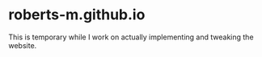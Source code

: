 roberts-m.github.io
===================

This is temporary while I work on actually implementing and tweaking the website. 
















